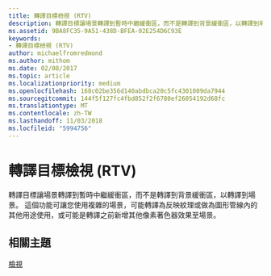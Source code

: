 ```yaml
---
title: 轉譯目標檢視 (RTV)
description: 轉譯目標讓場景轉譯到暫時中繼緩衝區，而不是轉譯到背景緩衝區，以轉譯到場景。
ms.assetid: 9BA8FC35-9A51-438D-BFEA-02E254D6C93E
keywords:
- 轉譯目標檢視 (RTV)
author: michaelfromredmond
ms.author: mithom
ms.date: 02/08/2017
ms.topic: article
ms.localizationpriority: medium
ms.openlocfilehash: 168c02be356d140abdbca20c5fc4301009da7944
ms.sourcegitcommit: 144f5f127fc4fbd852f2f6780ef26054192d68fc
ms.translationtype: MT
ms.contentlocale: zh-TW
ms.lasthandoff: 11/03/2018
ms.locfileid: "5994756"
---
```

# <a name="render-target-view-rtv"></a>轉譯目標檢視 (RTV)


轉譯目標讓場景轉譯到暫時中繼緩衝區，而不是轉譯到背景緩衝區，以轉譯到場景。 這個功能可讓您使用複雜的場景，可能轉譯為反映紋理或做為圖形管線內的其他用途使用，或可能是轉譯之前新增其他像素著色器效果至場景。

## <a name="span-idrelated-topicsspanrelated-topics"></a><span id="related-topics"></span>相關主題


[檢視](views.md)

 

 




